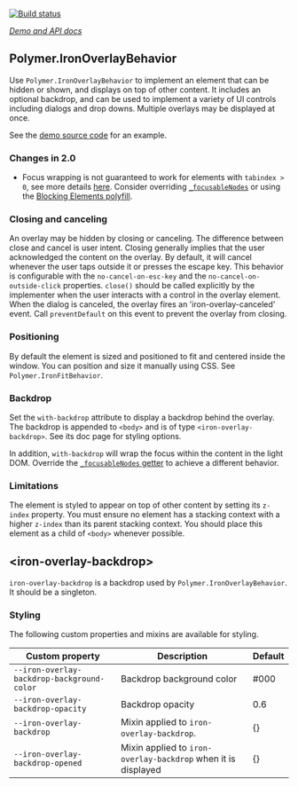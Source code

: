 [![Build status](https://travis-ci.org/PolymerElements/iron-overlay-behavior.svg?branch=master)](https://travis-ci.org/PolymerElements/iron-overlay-behavior)

_[Demo and API docs](https://elements.polymer-project.org/elements/iron-overlay-behavior)_


## Polymer.IronOverlayBehavior

Use `Polymer.IronOverlayBehavior` to implement an element that can be hidden or shown, and displays
on top of other content. It includes an optional backdrop, and can be used to implement a variety
of UI controls including dialogs and drop downs. Multiple overlays may be displayed at once.

See the [demo source code](https://github.com/PolymerElements/iron-overlay-behavior/blob/master/demo/simple-overlay.html)
for an example.

### Changes in 2.0
- Focus wrapping is not guaranteed to work for elements with `tabindex > 0`, see more details [here](https://github.com/PolymerElements/iron-overlay-behavior/pull/241).
Consider overriding [`_focusableNodes`](http://jsbin.com/siwutox/1/edit) or using the [Blocking Elements polyfill](https://github.com/PolymerLabs/blockingElements).

### Closing and canceling

An overlay may be hidden by closing or canceling. The difference between close and cancel is user
intent. Closing generally implies that the user acknowledged the content on the overlay. By default,
it will cancel whenever the user taps outside it or presses the escape key. This behavior is
configurable with the `no-cancel-on-esc-key` and the `no-cancel-on-outside-click` properties.
`close()` should be called explicitly by the implementer when the user interacts with a control
in the overlay element. When the dialog is canceled, the overlay fires an 'iron-overlay-canceled'
event. Call `preventDefault` on this event to prevent the overlay from closing.

### Positioning

By default the element is sized and positioned to fit and centered inside the window. You can
position and size it manually using CSS. See `Polymer.IronFitBehavior`.

### Backdrop

Set the `with-backdrop` attribute to display a backdrop behind the overlay. The backdrop is
appended to `<body>` and is of type `<iron-overlay-backdrop>`. See its doc page for styling
options.

In addition, `with-backdrop` will wrap the focus within the content in the light DOM.
Override the [`_focusableNodes` getter](#Polymer.IronOverlayBehavior:property-_focusableNodes)
to achieve a different behavior.

### Limitations

The element is styled to appear on top of other content by setting its `z-index` property. You
must ensure no element has a stacking context with a higher `z-index` than its parent stacking
context. You should place this element as a child of `<body>` whenever possible.

## &lt;iron-overlay-backdrop&gt;

`iron-overlay-backdrop` is a backdrop used by `Polymer.IronOverlayBehavior`. It should be a
singleton.

### Styling

The following custom properties and mixins are available for styling.

| Custom property | Description | Default |
| --- | --- | --- |
| `--iron-overlay-backdrop-background-color` | Backdrop background color | #000 |
| `--iron-overlay-backdrop-opacity` | Backdrop opacity | 0.6 |
| `--iron-overlay-backdrop` | Mixin applied to `iron-overlay-backdrop`. | {} |
| `--iron-overlay-backdrop-opened` | Mixin applied to `iron-overlay-backdrop` when it is displayed | {} |


